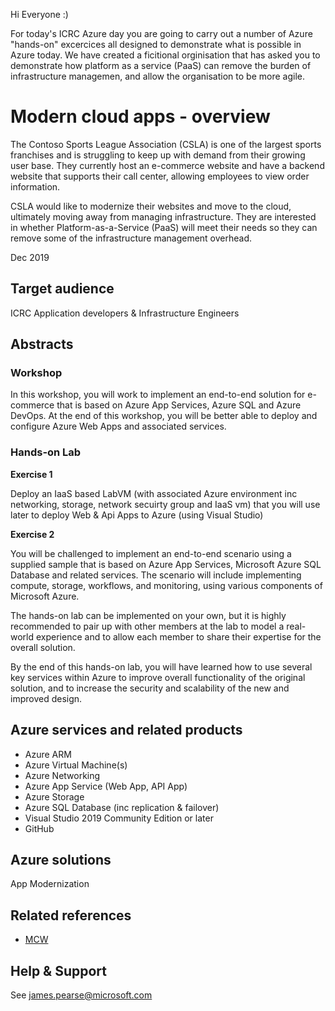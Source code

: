 Hi Everyone :)

For today's ICRC Azure day you are going to carry out a number of Azure "hands-on" excercices all designed to demonstrate what is possible in Azure today. We have created a ficitional orginisation that has asked you to demonstrate how platform as a service (PaaS) can remove the burden of infrastructure managemen, and allow the organisation to be more agile. 

# Modern cloud apps - overview

The Contoso Sports League Association (CSLA) is one of the largest sports franchises and is struggling to keep up with demand from their growing user base. They currently host an e-commerce website and have a backend website that supports their call center, allowing employees to view order information.

CSLA would like to modernize their websites and move to the cloud, ultimately moving away from managing infrastructure. They are interested in whether Platform-as-a-Service (PaaS) will meet their needs so they can remove some of the infrastructure management overhead.

Dec 2019

## Target audience

ICRC Application developers & Infrastructure Engineers

## Abstracts

### Workshop

In this workshop, you will work to implement an end-to-end solution for e-commerce that is based on Azure App Services, Azure SQL and Azure DevOps. At the end of this workshop, you will be better able to deploy and configure Azure Web Apps and associated services. 

### Hands-on Lab

**Exercise 1**

Deploy an IaaS based LabVM (with associated Azure environment inc networking, storage, network secuirty group and IaaS vm) that you will use later to deploy Web & Api Apps to Azure (using Visual Studio)

**Exercise 2**

You will be challenged to implement an end-to-end scenario using a supplied sample that is based on Azure App Services, Microsoft Azure  SQL Database and related services. The scenario will include implementing compute, storage, workflows, and monitoring, using various components of Microsoft Azure.

The hands-on lab can be implemented on your own, but it is highly recommended to pair up with other members at the lab to model a real-world experience and to allow each member to share their expertise for the overall solution.

By the end of this hands-on lab, you will have learned how to use several key services within Azure to improve overall functionality of the original solution, and to increase the security and scalability of the new and improved design.

## Azure services and related products

- Azure ARM 
- Azure Virtual Machine(s)
- Azure Networking 
- Azure App Service (Web App, API App)
- Azure Storage
- Azure SQL Database (inc replication & failover)
- Visual Studio 2019 Community Edition or later
- GitHub

## Azure solutions

App Modernization

## Related references

- [MCW](https://github.com/Microsoft/MCW)

## Help & Support

See james.pearse@microsoft.com 

